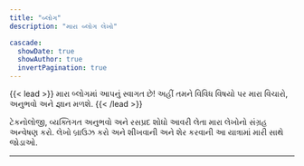 ```yaml
---
title: "બ્લોગ"
description: "મારા બ્લોગ લેખો"

cascade:
  showDate: true
  showAuthor: true
  invertPagination: true
---
```


{{< lead >}}
મારા બ્લોગમાં આપનું સ્વાગત છે! અહીં તમને વિવિધ વિષયો પર મારા વિચારો, અનુભવો અને જ્ઞાન મળશે.
{{< /lead >}}

ટેકનોલોજી, વ્યક્તિગત અનુભવો અને રસપ્રદ શોધો આવરી લેતા મારા લેખોનો સંગ્રહ અન્વેષણ કરો. લેખો બ્રાઉઝ કરો અને શીખવાની અને શેર કરવાની આ યાત્રામાં મારી સાથે જોડાઓ.

---